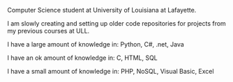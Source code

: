 
Computer Science student at University of Louisiana at Lafayette.

I am slowly creating and setting up older code repositories for projects from my previous courses at ULL.


I have a large amount of knowledge in:
  Python,
  C#,
  .net,
  Java

I have an ok amount of knowledge in:
  C,
  HTML,
  SQL

I have a small amount of knowledge in:
  PHP,
  NoSQL,
  Visual Basic,
  Excel
